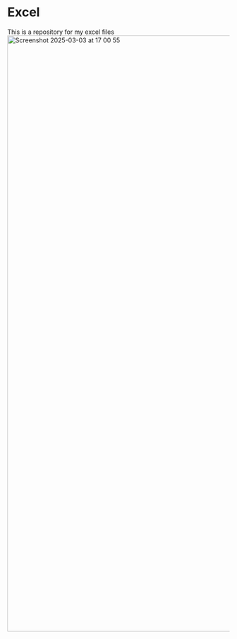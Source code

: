 # Excel
This is a repository for my excel files
<img width="1352" alt="Screenshot 2025-03-03 at 17 00 55" src="https://github.com/user-attachments/assets/0c0b14c3-f88b-4e52-9e95-4dd518073584" />
